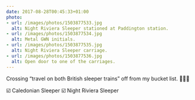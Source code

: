 ```yaml
---
date: 2017-08-28T00:45:33+01:00
photo:
- url: /images/photos/1503877533.jpg
  alt: Night Riviera Sleeper stationed at Paddington station.
- url: /images/photos/1503877534.jpg
  alt: Metal GWN initials.
- url: /images/photos/1503877535.jpg
  alt: Night Riviera Sleeper carriage.
- url: /images/photos/1503877536.jpg
  alt: Open door to one of the carriages.
---
```

Crossing “travel on both British sleeper trains” off from my bucket list. 🚆🛌💤

☑️ Caledonian Sleeper
☑️ Night Riviera Sleeper
